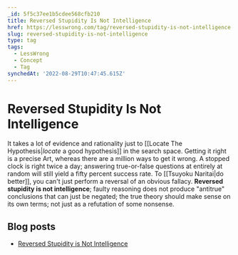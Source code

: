 ```yaml
---
_id: 5f5c37ee1b5cdee568cfb210
title: Reversed Stupidity Is Not Intelligence
href: https://lesswrong.com/tag/reversed-stupidity-is-not-intelligence
slug: reversed-stupidity-is-not-intelligence
type: tag
tags:
  - LessWrong
  - Concept
  - Tag
synchedAt: '2022-08-29T10:47:45.615Z'
---
```

# Reversed Stupidity Is Not Intelligence

It takes a lot of evidence and rationality just to [[Locate The Hypothesis|*locate* a good hypothesis]] in the search space. Getting it right is a precise Art, whereas there are a million ways to get it wrong. A stopped clock is right twice a day; answering true-or-false questions at entirely at random will still yield a fifty percent success rate. To [[Tsuyoku Naritai|do better]], you can't just perform a reversal of an obvious fallacy. **Reversed stupidity is not intelligence**; faulty reasoning does not produce "antitrue" conclusions that can just be negated; the true theory should make sense on its own terms; not just as a refutation of some nonsense.

## Blog posts

- [Reversed Stupidity is Not Intelligence](http://lesswrong.com/lw/lw/reversed_stupidity_is_not_intelligence/)